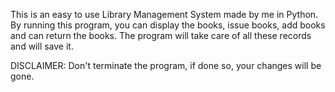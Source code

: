 This is an easy to use Library Management System made by me in Python. By running this program, you can display the books, issue books, add books and can return the books. 
The program will take care of all these records and will save it. 

DISCLAIMER: Don't terminate the program, if done so, your changes will be gone.